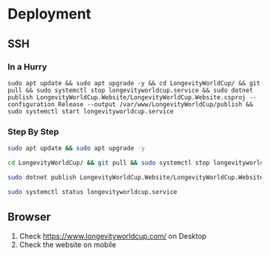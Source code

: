 # Deployment

## SSH

### In a Hurry
```
sudo apt update && sudo apt upgrade -y && cd LongevityWorldCup/ && git pull && sudo systemctl stop longevityworldcup.service && sudo dotnet publish LongevityWorldCup.Website/LongevityWorldCup.Website.csproj --configuration Release --output /var/www/LongevityWorldCup/publish && sudo systemctl start longevityworldcup.service
```

### Step By Step
```sh
sudo apt update && sudo apt upgrade -y

cd LongevityWorldCup/ && git pull && sudo systemctl stop longevityworldcup.service

sudo dotnet publish LongevityWorldCup.Website/LongevityWorldCup.Website.csproj --configuration Release --output /var/www/LongevityWorldCup/publish && sudo systemctl start longevityworldcup.service

sudo systemctl status longevityworldcup.service
```

## Browser

1. Check https://www.longevityworldcup.com/ on Desktop
2. Check the website on mobile
